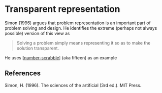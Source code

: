 # Transparent representation



Simon (1996) argues that problem representation is an important part of problem solving and design. He identifies the extreme (perhaps not always possible) version of this view as 

> Solving a problem simply means representing it so as to make the solution transparent.

He uses [[number-scrabble]] (aka fifteen) as an example

## References

Simon, H. (1996). The sciences of the artificial (3rd ed.). MIT Press.

[//begin]: # "Autogenerated link references for markdown compatibility"
[number-scrabble]: number-scrabble "Number scrabble (aka Fifteen)"
[//end]: # "Autogenerated link references"
